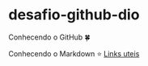 # desafio-github-dio
Conhecendo o GitHub 🍀

Conhecendo o Markdown ⭐
[Links uteis](https://www.markdownguide.org/basic-syntax/)  
